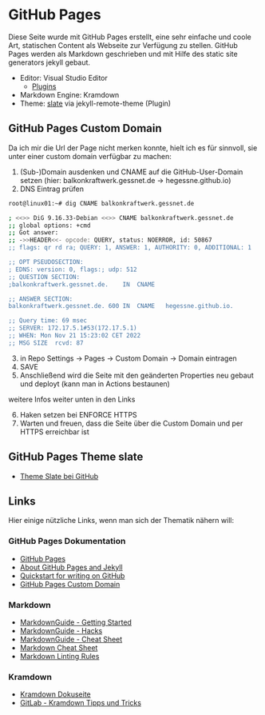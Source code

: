 # GitHub Pages

Diese Seite wurde mit GitHub Pages erstellt, eine sehr einfache und coole Art, statischen Content als Webseite zur Verfügung zu stellen.
GitHub Pages werden als Markdown geschrieben und mit Hilfe des static site generators jekyll gebaut.

* Editor: Visual Studio Editor
  * [Plugins](vs-code-plugins.md)
* Markdown Engine: Kramdown
* Theme: [slate](#github-pages-theme-slate) via jekyll-remote-theme (Plugin)

## GitHub Pages Custom Domain

Da ich mir die Url der Page nicht merken konnte, hielt ich es für sinnvoll, sie unter einer custom domain verfügbar zu machen:

1. (Sub-)Domain ausdenken und CNAME auf die GitHub-User-Domain setzen (hier: balkonkraftwerk.gessnet.de -> hegessne.github.io)
2. DNS Eintrag prüfen

```bash
root@linux01:~# dig CNAME balkonkraftwerk.gessnet.de

; <<>> DiG 9.16.33-Debian <<>> CNAME balkonkraftwerk.gessnet.de
;; global options: +cmd
;; Got answer:
;; ->>HEADER<<- opcode: QUERY, status: NOERROR, id: 50867
;; flags: qr rd ra; QUERY: 1, ANSWER: 1, AUTHORITY: 0, ADDITIONAL: 1

;; OPT PSEUDOSECTION:
; EDNS: version: 0, flags:; udp: 512
;; QUESTION SECTION:
;balkonkraftwerk.gessnet.de.	IN	CNAME

;; ANSWER SECTION:
balkonkraftwerk.gessnet.de. 600	IN	CNAME	hegessne.github.io.

;; Query time: 69 msec
;; SERVER: 172.17.5.1#53(172.17.5.1)
;; WHEN: Mon Nov 21 15:23:02 CET 2022
;; MSG SIZE  rcvd: 87
```

3. in Repo Settings -> Pages -> Custom Domain -> Domain eintragen
4. SAVE
5. Anschließend wird die Seite mit den geänderten Properties neu gebaut und deployt (kann man in Actions bestaunen)

weitere Infos weiter unten in den Links

6. Haken setzen bei ENFORCE HTTPS
7. Warten und freuen, dass die Seite über die Custom Domain und per HTTPS erreichbar ist

## GitHub Pages Theme slate

* [Theme Slate bei GitHub](https://github.com/pages-themes/slate)

## Links

Hier einige nützliche Links, wenn man sich der Thematik nähern will:

### GitHub Pages Dokumentation

* [GitHub Pages](https://docs.github.com/en/pages)
* [About GitHub Pages and Jekyll](https://docs.github.com/en/pages/setting-up-a-github-pages-site-with-jekyll/about-github-pages-and-jekyll)
* [Quickstart for writing on GitHub](https://docs.github.com/en/get-started/writing-on-github/getting-started-with-writing-and-formatting-on-github/quickstart-for-writing-on-github)
* [GitHub Pages Custom Domain](https://docs.github.com/en/pages/configuring-a-custom-domain-for-your-github-pages-site/managing-a-custom-domain-for-your-github-pages-site)

### Markdown

* [MarkdownGuide - Getting Started](https://www.markdownguide.org/getting-started/)
* [MarkdownGuide - Hacks](https://www.markdownguide.org/hacks/)
* [MarkdownGuide - Cheat Sheet](https://www.markdownguide.org/cheat-sheet)
* [Markdown Cheat Sheet](https://www.freecodecamp.org/news/markdown-cheat-sheet/)
* [Markdown Linting Rules](https://github.com/DavidAnson/markdownlint/blob/main/doc/Rules.md)

### Kramdown

* [Kramdown Dokuseite](https://kramdown.gettalong.org/)
* [GitLab - Kramdown Tipps und Tricks](https://about.gitlab.com/blog/2016/07/19/markdown-kramdown-tips-and-tricks/)
